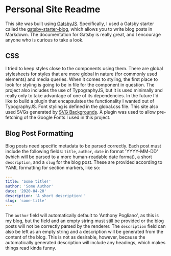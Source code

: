 # Personal Site Readme
This site was built using [GatsbyJS](https://www.gatsbyjs.org/). Specifically, I used a Gatsby starter called the [gatsby-starter-blog](https://www.gatsbyjs.org/starters/gatsbyjs/gatsby-starter-blog/), which allows you to write blog posts in Markdown. The documentation for Gatsby is really great, and I encourage anyone who is curious to take a look.

## CSS
I tried to keep styles close to the components using them. There are global stylesheets for styles that are more global in nature (for commonly used elements) and media queries. When it comes to styling, the first place to look for styling is going to be in file for the component in question. The project also includes the use of TypographyJS, but it is used minimally and really only to take advantage of one of its dependencies. In the future I'd like to build a plugin that encapsulates the functionality I wanted out of TypographyJS. Font styling is defined in the global.css file. This site also used SVGs generated by [SVG Backgrounds](https://www.svgbackgrounds.com). A plugin was used to allow pre-fetching of the Google Fonts I used in this project.

## Blog Post Formatting
Blog posts need specific metadata to be parsed correctly. Each post must include the following fields: `title`, `author`, `date` in format 'YYYY-MM-DD' (which will be parsed to a more human-readable date format), a short `description`, and a `slug` for the blog post. These are provided according to YAML formatting for section markers, like so:
```yaml
---
title: 'Some title!'
author: 'Some Author'
date: '2020-04-20'
description: 'A short description!'
slug: 'some-title'
---
```

The `author` field will automatically default to 'Anthony Pogliano', as this is my blog, but the field and an empty string must still be provided or the blog posts will not be correctly parsed by the renderer. The `description` field can also be left as an empty string and a description will be generated from the content of the blog. This is not as desirable, however, because the automatically generated description will include any headings, which makes things read kinda funny.
